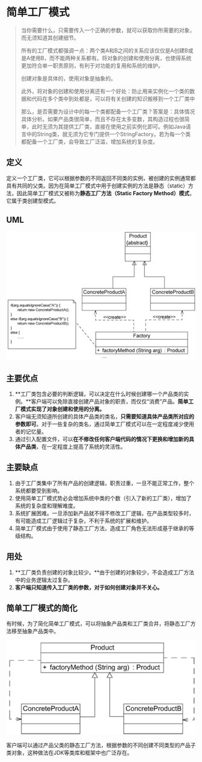 # 简单工厂模式

> 当你需要什么，只需要传入一个正确的参数，就可以获取你所需要的对象，而无须知道其创建细节。
>
> 所有的工厂模式都强调一点：两个类A和B之间的关系应该仅仅是A创建B或是A使用B，而不能两种关系都有。将对象的创建和使用分离，也使得系统更加符合单一职责原则，有利于对功能的复用和系统的维护。
>
> 创建对象是具体的，使用对象是抽象的。
>
> 此外，将对象的创建和使用分离还有一个好处：防止用来实例化一个类的数据和代码在多个类中到处都是，可以将有关创建的知识搬移到一个工厂类中
>
> 那么，是否需要为设计中的每一个类都配备一个工厂类？答案是：具体情况具体分析。如果产品类很简单，而且不存在太多变数，其构造过程也很简单，此时无须为其提供工厂类，直接在使用之前实例化即可。例如Java语言中的String类，就无须为它专门提供一个StringFactory。若为每一个类都配备一个工厂类，会导致工厂泛滥，增加系统的复杂度。

## 定义

定义一个工厂类，它可以根据参数的不同返回不同类的实例，被创建的实例通常都具有共同的父类。因为在简单工厂模式中用于创建实例的方法是静态（static）方法，因此简单工厂模式又被称为**静态工厂方法（Static Factory Method）模式**，它属于类创建型模式。

## UML

![image-20240422104958853](./.gitbook/assets/image-20240422104958853.png)

## 主要优点

1. **工厂类包含必要的判断逻辑，可以决定在什么时候创建哪一个产品类的实例。**客户端可以免除直接创建产品对象的职责，而仅仅“消费”产品。**简单工厂模式实现了对象创建和使用的分离。**
2. 客户端无须知道所创建的具体产品类的类名，**只需要知道具体产品类所对应的参数即可**。对于一些复杂的类名，通过简单工厂模式可以在一定程度减少使用者的记忆量。
3. 通过引入配置文件，可以**在不修改任何客户端代码的情况下更换和增加新的具体产品类**，在一定程度上提高了系统的灵活性。

## 主要缺点

1. 由于工厂类集中了所有产品的创建逻辑，职责过重，一旦不能正常工作，整个系统都要受到影响。
2. 使用简单工厂模式势必会增加系统中类的个数（引入了新的工厂类），增加了系统的复杂度和理解难度。
3. 系统扩展困难。一旦添加新产品就不得不修改工厂逻辑，在产品类型较多时，有可能造成工厂逻辑过于复杂，不利于系统的扩展和维护。
4. 简单工厂模式由于使用了静态工厂方法，造成工厂角色无法形成基于继承的等级结构。

## 用处

1. **工厂类负责创建的对象比较少。**由于创建的对象较少，不会造成工厂方法中的业务逻辑太过复杂。
2. **客户端只知道传入工厂类的参数，对于如何创建对象并不关心。**

## 简单工厂模式的简化

有时候，为了简化简单工厂模式，可以将抽象产品类和工厂类合并，将静态工厂方法移至抽象产品类中。

![image-20240422115557488](./.gitbook/assets/image-20240422115557488.png)

客户端可以通过产品父类的静态工厂方法，根据参数的不同创建不同类型的产品子类对象，这种做法在JDK等类库和框架中也广泛存在。
